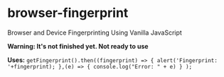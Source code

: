 # browser-fingerprint

Browser and Device Fingerprinting Using Vanilla JavaScript

**Warning: It's not finished yet. Not ready to use**

**Uses:**
`getFingerprint().then((fingerprint) => {
		alert('Fingerprint: '+fingerprint);
	},(e) => { console.log("Error: " + e) }
);`
